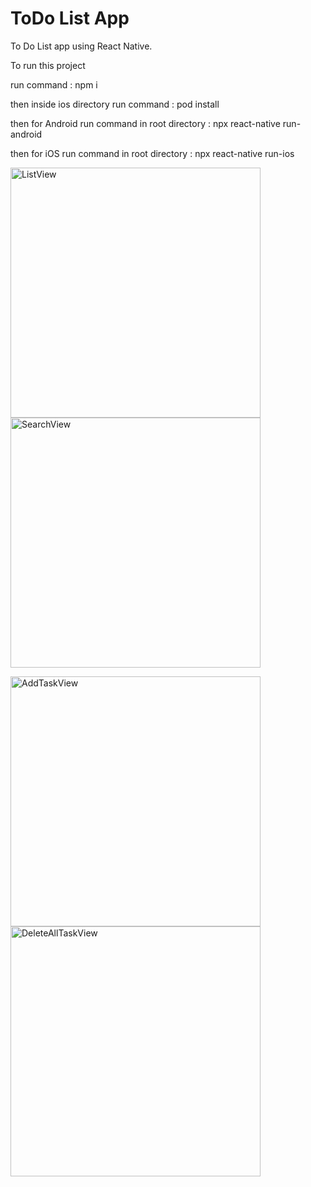 # ToDo List App
To Do List app using React Native.


To run this project 

run command : npm i

then inside ios directory run command : pod install

then for Android run command in root directory : npx react-native run-android

then for iOS run command in root directory : npx react-native run-ios

<img width="400" alt="ListView" src="https://user-images.githubusercontent.com/50012011/150655692-9c23e528-ac0a-4a47-8c56-71d95ee64648.png"><img width="400" alt="SearchView" src="https://user-images.githubusercontent.com/50012011/150655697-cd86ccd8-e483-4926-88cd-ab8400340e70.png">

<img width="400" alt="AddTaskView" src="https://user-images.githubusercontent.com/50012011/150655695-4bc5ba69-a43a-47f5-a7d9-0441a31e2e43.png"><img width="400" alt="DeleteAllTaskView" src="https://user-images.githubusercontent.com/50012011/150655694-b0261f47-e766-4a69-a247-4f583abe249f.png">

